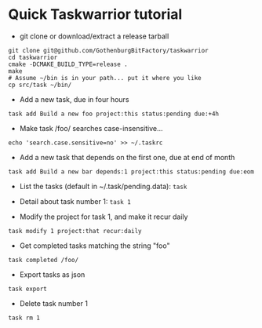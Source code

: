 # Quick Taskwarrior tutorial

- git clone or download/extract a release tarball
```
git clone git@github.com/GothenburgBitFactory/taskwarrior
cd taskwarrior
cmake -DCMAKE_BUILD_TYPE=release .
make
# Assume ~/bin is in your path... put it where you like
cp src/task ~/bin/
```

- Add a new task, due in four hours
```
task add Build a new foo project:this status:pending due:+4h
```

- Make task /foo/ searches case-insensitive...
```
echo 'search.case.sensitive=no' >> ~/.taskrc
```

- Add a new task that depends on the first one, due at end of month
```
task add Build a new bar depends:1 project:this status:pending due:eom
```

- List the tasks (default in ~/.task/pending.data): `task`

- Detail about task number 1: `task 1`

- Modify the project for task 1, and make it recur daily
```
task modify 1 project:that recur:daily
```

- Get completed tasks matching the string "foo"
```
task completed /foo/
```

- Export tasks as json
```
task export
```

- Delete task number 1
```
task rm 1
```
